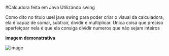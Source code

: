 #Calcudora feita em Java Utilizando swing

Como dito no titulo usei java swing para poder criar o visual da calculadora, ela é capaz de somar, subtrair, dividir e multiplicar. Unica coisa que preciso aperfeiçoar nela é que ela consiga dividir numeros que não sejam inteiros

**imagem demonstrativa**

![image](https://github.com/user-attachments/assets/c3283a2d-0d08-424d-9ca7-09eb96ee2a83)
